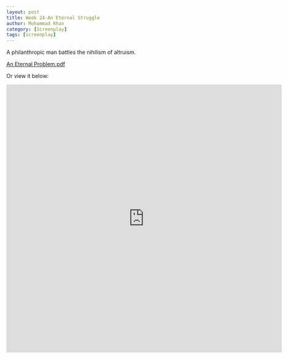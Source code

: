 ```yaml
---
layout: post
title: Week 24-An Eternal Struggle
author: Mohammad Khan
category: [Screenplay]
tags: [screenplay]
---
```

A philanthropic man battles the nihilism of altruism.





<p><a href="https://drive.google.com/file/d/1mrL8nISYXGzBGAjVw-4hgwagVCEkNMaT/view?usp=sharing">
An Eternal Problem.pdf</a></p>

Or view it below: 
<!-- <embed src="https://drive.google.com/file/d/1mrL8nISYXGzBGAjVw-4hgwagVCEkNMaT/view?usp=sharing#toolbar=0" width="800px" height="2100px" /> -->
<iframe
src="https://drive.google.com/file/d/1mrL8nISYXGzBGAjVw-4hgwagVCEkNMaT/view?usp=sharing&embedded=true"
style="width:718px; height:700px;" frameborder="0"></iframe>